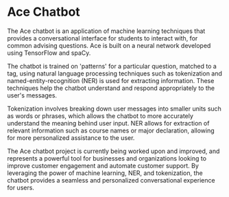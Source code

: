 # Ace Chatbot

The Ace chatbot is an application of machine learning techniques that provides a conversational interface for students to interact with, for common advising questions. Ace is built on a neural network developed using TensorFlow and spaCy.

The chatbot is trained on 'patterns' for a particular question, matched to a tag, using natural language processing techniques such as tokenization and named-entity-recognition (NER) is used for extracting information. These techniques help the chatbot understand and respond appropriately to the user's messages.

Tokenization involves breaking down user messages into smaller units such as words or phrases, which allows the chatbot to more accurately understand the meaning behind user input. NER allows for extraction of relevant information such as course names or major declaration, allowing for more personalized assistance to the user. 

The Ace chatbot project is currently being worked upon and improved, and represents a powerful tool for businesses and organizations looking to improve customer engagement and automate customer support. By leveraging the power of machine learning, NER, and tokenization, the chatbot provides a seamless and personalized conversational experience for users.
